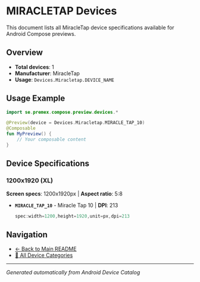 # MIRACLETAP Devices

This document lists all MiracleTap device specifications available for Android Compose previews.

## Overview

- **Total devices**: 1
- **Manufacturer**: MiracleTap
- **Usage**: `Devices.Miracletap.DEVICE_NAME`

## Usage Example

```kotlin
import se.premex.compose.preview.devices.*

@Preview(device = Devices.Miracletap.MIRACLE_TAP_10)
@Composable
fun MyPreview() {
    // Your composable content
}
```

## Device Specifications

### 1200x1920 (XL)

**Screen specs**: 1200x1920px | **Aspect ratio**: 5:8

- **`MIRACLE_TAP_10`** - Miracle Tap 10 | **DPI**: 213
  ```kotlin
  spec:width=1200,height=1920,unit=px,dpi=213
  ```

## Navigation

- [← Back to Main README](../../README.md)
- [📱 All Device Categories](../README.md)

---
*Generated automatically from Android Device Catalog*
